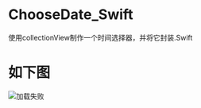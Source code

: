 # ChooseDate_Swift
使用collectionView制作一个时间选择器，并将它封装.Swift
# 如下图
![加载失败](http://raw.github.com/JasonYaoSiXu/ChooseDate_Swift//Users/yaosixu/Desktop/1.png)
